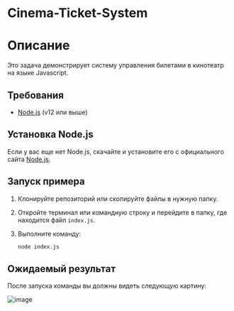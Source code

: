 # Cinema-Ticket-System

# Описание

Это задача демонстрирует систему управления билетами в кинотеатр на языке Javascript.

## Требования

- [Node.js](https://nodejs.org/) (v12 или выше)

## Установка Node.js

Если у вас еще нет Node.js, скачайте и установите его с официального сайта [Node.js](https://nodejs.org/).

## Запуск примера

1. Клонируйте репозиторий или скопируйте файлы в нужную папку.

3. Откройте терминал или командную строку и перейдите в папку, где находится файл `index.js`.

4. Выполните команду:

    ```sh
    node index.js
    ```

## Ожидаемый результат

После запуска команды вы должны видеть следующую картину: 

![image](https://github.com/user-attachments/assets/e6a14f82-2983-4603-ae6b-eb4fbeca862d)


